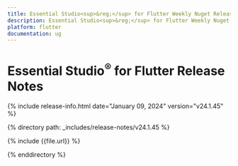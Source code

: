 ```yaml
---
title: Essential Studio<sup>&reg;</sup> for Flutter Weekly Nuget Release Release Notes  
description: Essential Studio<sup>&reg;</sup> for Flutter Weekly Nuget Release Release Notes  
platform: flutter
documentation: ug
---
```


# Essential Studio<sup>&reg;</sup> for Flutter Release Notes  

{% include release-info.html date="January 09, 2024" version="v24.1.45" %} 

{% directory path: _includes/release-notes/v24.1.45 %}

{% include {{file.url}} %}

{% enddirectory %}